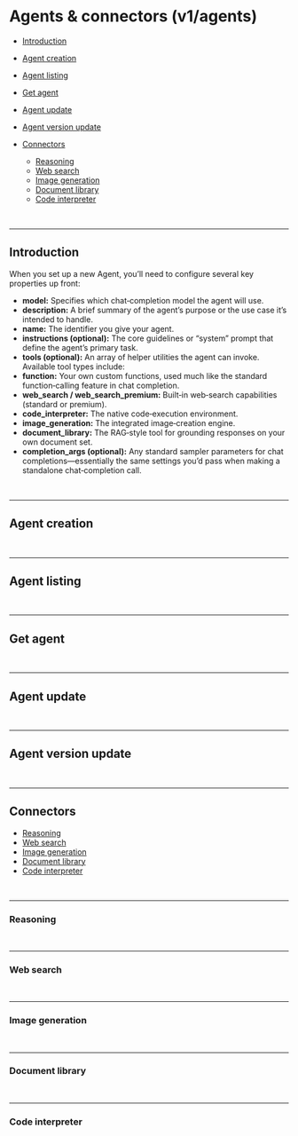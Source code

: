 # Agents & connectors (v1/agents)

- [Introduction](#introduction)

- [Agent creation](#agent-creation)
- [Agent listing](#agent-listing)
- [Get agent](#get-agent)
- [Agent update](#agent-update)
- [Agent version update](#agent-version-update)
- [Connectors](#connectors)
    - [Reasoning](#reasoning)
    - [Web search](#web-search)
    - [Image generation](#image-generation)
    - [Document library](#document-library)
    - [Code interpreter](#code-interpreter)

<br>

___

## Introduction

When you set up a new Agent, you’ll need to configure several key properties up front:

- **model:** Specifies which chat‑completion model the agent will use.
- **description:** A brief summary of the agent’s purpose or the use case it’s intended to handle.
- **name:** The identifier you give your agent.
- **instructions (optional):** The core guidelines or “system” prompt that define the agent’s primary task.
- **tools (optional):** An array of helper utilities the agent can invoke. Available tool types include:
- **function:** Your own custom functions, used much like the standard function‑calling feature in chat completion.
- **web_search / web_search_premium:** Built‑in web‑search capabilities (standard or premium).
- **code_interpreter:** The native code‑execution environment.
- **image_generation:** The integrated image‑creation engine.
- **document_library:** The RAG‑style tool for grounding responses on your own document set.
- **completion_args (optional):** Any standard sampler parameters for chat completions—essentially the same settings you’d pass when making a standalone chat‑completion call.

<br>

___

## Agent creation

<br>

___

## Agent listing

<br>

___

## Get agent

<br>

___

## Agent update

<br>

___

## Agent version update

<br>

___

## Connectors

- [Reasoning](#reasoning)
- [Web search](#web-search)
- [Image generation](#image-generation)
- [Document library](#document-library)
- [Code interpreter](#code-interpreter)

<br>

___

### Reasoning

<br>

___

### Web search

<br>

___

### Image generation

<br>

___

### Document library

<br>

___

### Code interpreter

